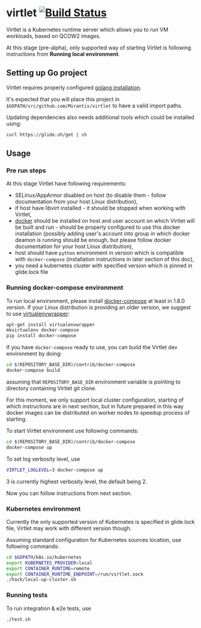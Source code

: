 # virtlet [![Build Status](https://travis-ci.org/Mirantis/virtlet.svg?branch=master)](https://travis-ci.org/Mirantis/virtlet)

Virtlet is a Kubernetes runtime server which allows you to run VM workloads, based on QCOW2 images.

At this stage (pre-alpha), only supported way of starting Virtlet is following instructions from **Running local environment**.

## Setting up Go project

Virtlet requires properly configured [golang installation](https://golang.org/doc/install).

It's expected that you will place this project in `$GOPATH/src/github.com/Mirantis/virtlet` to have a valid import paths.

Updating dependencies also needs additional tools which could be installed using:

```sh
curl https://glide.sh/get | sh
```

## Usage

### Pre run steps

At this stage Virtlet have following requirements:

* SELinux/AppArmor disabled on host (to disable them - follow documentation from your host Linux distribution),
* if host have libvirt installed - it should be stopped when working with Virtlet,
* [docker](https://www.docker.com) should be installed on host and user account on which Virtlet will be built and run - should be properly configured to use this docker installation (possibly adding user's account into group in which docker deamon is running should be enough, but please follow docker documentation for your host Linux distribution),
* host should have `python` environment in version which is compatible with `docker-compose` (installation instructions in later section of this doc),
* you need a kubernetes cluster with specified version which is pinned in glide.lock file

### Running docker-compose environment

To run local environment, please install [docker-compose](https://pypi.python.org/pypi/docker-compose)
at least in 1.8.0 version. If your Linux distribution is providing an older version, we suggest to
use [virtualenvwrapper](https://virtualenvwrapper.readthedocs.io):

```sh
apt-get install virtualenvwrapper
mkvirtualenv docker-compose
pip install docker-compose
```

If you have `docker-compose` ready to use, you can build the Virtlet dev environment by doing:

```sh
cd $(REPOSITORY_BASE_DIR)/contrib/docker-compose
docker-compose build
```

assuming that `REPOSITORY_BASE_DIR` environment variable is pointing to directory containing Virtlet git clone.

For this moment, we only support local cluster configuration, starting of which instructions are in next section, but in future prepared in this way docker images can be distributed on worker nodes to speedup process of starting.

To start Virtlet environment use following commands:

```sh
cd $(REPOSITORY_BASE_DIR)/contrib/docker-compose
docker-compose up
```

To set log verbosity level, use
```sh
VIRTLET_LOGLEVEL=3 docker-compose up
```

3 is currently highest verbosity level, the default being 2.

Now you can follow instructions from next section.

### Kubernetes environment

Currently the only supported version of Kubernetes is specified in glide.lock file, Virtlet may work with different version though.

Assuming standard configuration for Kubernetes sources location, use following commands:

```sh
cd $GOPATH/k8s.io/kubernetes
export KUBERNETES_PROVIDER=local
export CONTAINER_RUNTIME=remote
export CONTAINER_RUNTIME_ENDPOINT=/run/virtlet.sock
./hack/local-up-cluster.sh
```

### Running tests

To run integration & e2e tests, use

```sh
./test.sh
```

